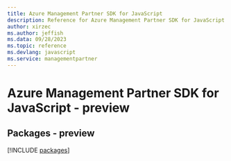 ```yaml
---
title: Azure Management Partner SDK for JavaScript
description: Reference for Azure Management Partner SDK for JavaScript
author: xirzec
ms.author: jeffish
ms.data: 09/28/2023
ms.topic: reference
ms.devlang: javascript
ms.service: managementpartner
---
```

# Azure Management Partner SDK for JavaScript - preview
## Packages - preview
[!INCLUDE [packages](management-partner-index.md)]